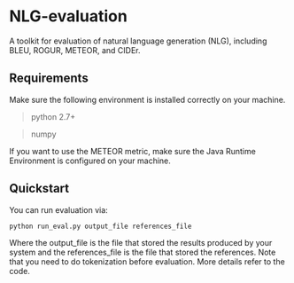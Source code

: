 # NLG-evaluation
A toolkit for evaluation of natural language generation (NLG), including BLEU, ROGUR, METEOR, and CIDEr.

## Requirements

Make sure the following environment is installed correctly on your machine.

> python 2.7+

> numpy

If you want to use the METEOR metric, make sure the Java Runtime Environment is configured on your machine.

## Quickstart

You can run evaluation via:

```bash
python run_eval.py output_file references_file
```

Where the output\_file is the file that stored the results produced by your system and the references\_file is the file that stored the references. Note that you need to do tokenization before evaluation. More details refer to the code.
